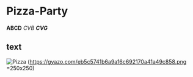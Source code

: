 # Pizza-Party
**ABCD**
*CVB*
***CVG***
## text

![Pizza](https://github.com/tejaswaidande/Pizza-Party/assets/147604402/accb24b7-1824-4b36-a673-e9a82078b8fa.jpeg=250*250)
(https://gyazo.com/eb5c5741b6a9a16c692170a41a49c858.png =250x250)
